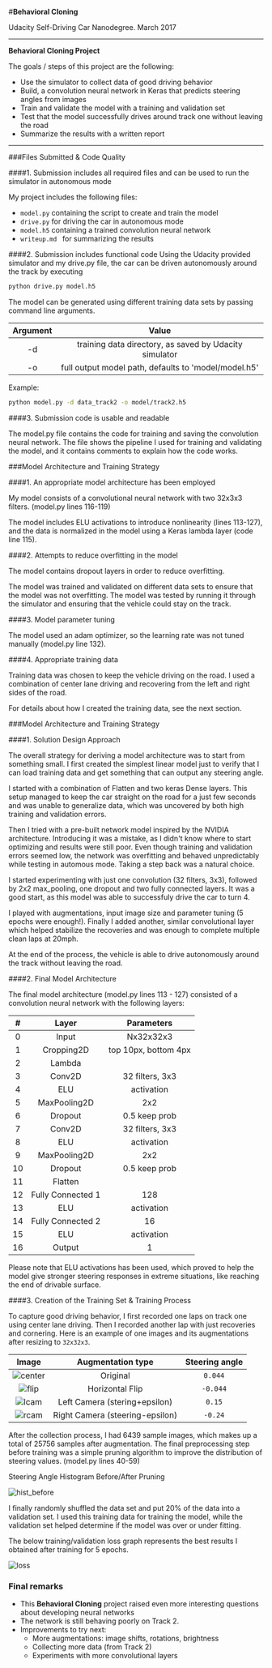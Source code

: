 #**Behavioral Cloning**

Udacity Self-Driving Car Nanodegree. March 2017

---

**Behavioral Cloning Project**

The goals / steps of this project are the following:
- Use the simulator to collect data of good driving behavior
- Build, a convolution neural network in Keras that predicts steering angles from images
- Train and validate the model with a training and validation set
- Test that the model successfully drives around track one without leaving the road
- Summarize the results with a written report


[//]: # (Image References)

[image1]: ./examples/placeholder.png "Model Visualization"
[image2]: ./steering_00444.png
[image3]: ./steering_m00444.png
[image4]: ./steering_left_015.png
[image5]: ./steering_right_m024.png
[image6]: ./hist_before_pruning.png
[image7]: ./hist_after_pruning.png
[image8]: ./loss_with_one_convolution.png
[image9]: ./perfect_loss_after_resize_to_32x32.png
[image10]: ./hist_before_after_pruning.png

---
###Files Submitted & Code Quality

####1. Submission includes all required files and can be used to run the simulator in autonomous mode

My project includes the following files:
* `model.py` containing the script to create and train the model
* `drive.py` for driving the car in autonomous mode
* `model.h5` containing a trained convolution neural network
* `writeup.md ` for summarizing the results

####2. Submission includes functional code
Using the Udacity provided simulator and my drive.py file, the car can be driven autonomously around the track by executing
```sh
python drive.py model.h5
```

The model can be generated using different training data sets by passing
command line arguments.

| Argument | Value |
|:------:|:-----------:|
| -d | training data directory, as saved by Udacity simulator |
| -o | full output model path, defaults to 'model/model.h5' |

Example:

```sh
python model.py -d data_track2 -o model/track2.h5
```

####3. Submission code is usable and readable

The model.py file contains the code for training and saving the convolution neural network. The file shows the pipeline I used for training and validating the model, and it contains comments to explain how the code works.

###Model Architecture and Training Strategy

####1. An appropriate model architecture has been employed

My model consists of a convolutional neural network with two 32x3x3 filters. (model.py lines 116-119)

The model includes ELU activations to introduce nonlinearity (lines 113-127), and the data is normalized in the model using a Keras lambda layer (code line 115).

####2. Attempts to reduce overfitting in the model

The model contains dropout layers in order to reduce overfitting.

The model was trained and validated on different data sets to ensure that the model was not overfitting. The model was tested by running it through the simulator and ensuring that the vehicle could stay on the track.

####3. Model parameter tuning

The model used an adam optimizer, so the learning rate was not tuned manually (model.py line 132).

####4. Appropriate training data

Training data was chosen to keep the vehicle driving on the road. I used a combination of center lane driving and recovering from the left and right sides of the road.

For details about how I created the training data, see the next section.

###Model Architecture and Training Strategy

####1. Solution Design Approach

The overall strategy for deriving a model architecture was to start from something small. I first created the simplest linear model just to verify that I can load training data and get something that can output any steering angle.

I started with a combination of Flatten and two keras Dense layers. This setup managed to keep the car straight on the road for a just few seconds and was unable to generalize data, which was uncovered by both high training and validation errors.

Then I tried with a pre-built network model inspired by the NVIDIA architecture. Introducing it was a mistake, as I didn't know where to start optimizing and results were still poor. Even though training and validation errors seemed low, the network was overfitting and behaved unpredictably while testing in automous mode. Taking a step back was a natural choice.

I started experimenting with just one convolution (32 filters, 3x3), followed by 2x2 max_pooling, one dropout and two fully connected layers. It was a good start, as this model was able to successfuly drive the car to turn 4.

I played with augmentations, input image size and parameter tuning (5 epochs were enough!). Finally I added another, similar convolutional layer which helped stabilize the recoveries and was enough to complete multiple clean laps at 20mph.

At the end of the process, the vehicle is able to drive autonomously around the track without leaving the road.

####2. Final Model Architecture

The final model architecture (model.py lines 113 - 127) consisted of a convolution neural network with the following layers:

| # | Layer | Parameters |
|:-:|:------:|:-----------:|
| 0 | Input | Nx32x32x3 |
| 1 | Cropping2D | top 10px, bottom 4px |
| 2 | Lambda | | mean variance normalization |
| 3 | Conv2D | 32 filters, 3x3 |
| 4 | ELU | activation |
| 5 | MaxPooling2D | 2x2 |
| 6 | Dropout | 0.5 keep prob |
| 7 | Conv2D | 32 filters, 3x3 |
| 8 | ELU | activation |
| 9 | MaxPooling2D | 2x2 |
| 10 | Dropout | 0.5 keep prob |
| 11 | Flatten | |
| 12 | Fully Connected 1 | 128 |
| 13 | ELU | activation |
| 14 | Fully Connected 2 | 16 |
| 15 | ELU | activation |
| 16 | Output | 1 |

Please note that ELU activations has been used, which proved to help the model
give stronger steering responses in extreme situations, like reaching the end of
drivable surface.

####3. Creation of the Training Set & Training Process

To capture good driving behavior, I first recorded one laps on track one using center lane driving. Then I recorded another lap with just recoveries and cornering. Here is an example of one images and its augmentations after resizing to `32x32x3`.

| Image | Augmentation type | Steering angle |
|:------:|:----------------:|:--------------:|
| ![center][image2] | Original | `0.044` |
| ![flip][image3] | Horizontal Flip | `-0.044` |
| ![lcam][image4] | Left Camera (stering+epsilon) | `0.15` |
| ![rcam][image5] | Right Camera (steering-epsilon) | `-0.24` |


After the collection process, I had 6439 sample images, which makes up a total of 25756 samples after augmentation.
The final preprocessing step before training was a simple pruning algorithm to improve the distribution of steering values. (model.py lines 40-59)

Steering Angle Histogram Before/After Pruning

![hist_before][image10]

I finally randomly shuffled the data set and put 20% of the data into a validation set. I used this training data for training the model, while the validation set helped determine if the model was over or under fitting.

The below training/validation loss graph represents the best results I obtained after training for 5 epochs.

![loss][image9]

### Final remarks

* This **Behavioral Cloning** project raised even more interesting questions about developing neural networks
* The network is still behaving poorly on Track 2.
* Improvements to try next:
  * More augmentations: image shifts, rotations, brightness
  * Collecting more data (from Track 2)
  * Experiments with more convolutional layers

